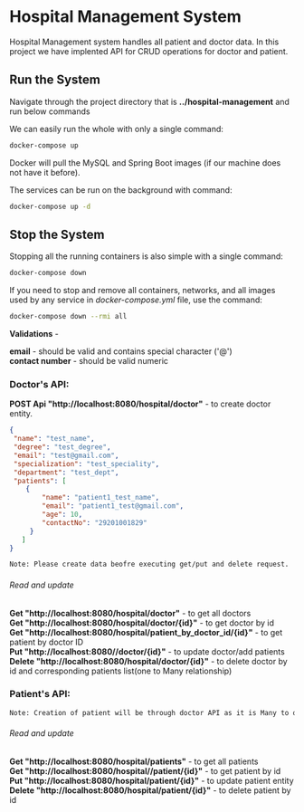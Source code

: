 # Hospital Management System

Hospital Management system handles all patient and doctor data. In this project we have implented API for CRUD operations for doctor and patient.

## Run the System

Navigate through the project directory that is **../hospital-management** and run below commands

We can easily run the whole with only a single command:
```bash
docker-compose up
```

Docker will pull the MySQL and Spring Boot images (if our machine does not have it before).

The services can be run on the background with command:
```bash
docker-compose up -d
```

## Stop the System
Stopping all the running containers is also simple with a single command:
```bash
docker-compose down
```

If you need to stop and remove all containers, networks, and all images used by any service in <em>docker-compose.yml</em> file, use the command:
```bash
docker-compose down --rmi all
```
**Validations** -

**email**  - should be valid and contains special character ('@')\
**contact number** - should be valid numeric

### Doctor's API:
**POST Api "http://localhost:8080/hospital/doctor"** - to create doctor entity.
```json
{
 "name": "test_name",
 "degree": "test_degree",
 "email": "test@gmail.com",
 "specialization": "test_speciality",
 "department": "test_dept",
 "patients": [
    {
        "name": "patient1_test_name",
        "email": "patient1_test@gmail.com",
        "age": 10,
        "contactNo": "29201001829"
     }
   ]
}
```
```bash
Note: Please create data beofre executing get/put and delete request.
```

###### Read and update
**Get "http://localhost:8080/hospital/doctor"** - to get all doctors\
**Get "http://localhost:8080/hospital/doctor/{id}"** -  to get doctor by id\
**Get "http://localhost:8080/hospital/patient_by_doctor_id/{id}"** - to get patient by doctor ID\
**Put "http://localhost:8080//doctor/{id}"** - to update doctor/add patients\
**Delete "http://localhost:8080/hospital/doctor/{id}"** - to delete doctor by id and corresponding patients list(one to Many relationship)

### Patient's API:
```bash
Note: Creation of patient will be through doctor API as it is Many to one unidirectional relationship.
```
###### Read and update
**Get "http://localhost:8080/hospital/patients"** - to get all patients\
**Get "http://localhost:8080/hospital//patient/{id}"** - to get patient by id\
**Put "http://localhost:8080/hospital/patient/{id}"**  - to update patient entity\
**Delete "http://localhost:8080/hospital/patient/{id}"** - to delete patient by id

